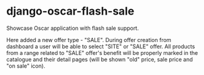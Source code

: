 # django-oscar-flash-sale

Showcase Oscar application with flash sale support.

Here added a new offer type - "SALE". During offer creation from dashboard a user will be able to select "SITE" or
"SALE" offer. All products from a range related to "SALE" offer's benefit will be properly marked in the catalogue
and their detail pages (will be shown "old" price, sale price and "on sale" icon).
